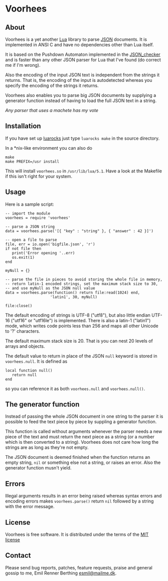 Voorhees
======


About
-----

Voorhees is a yet another [Lua][1] library to parse [JSON][2] documents.
It is implemented in ANSI C and have no dependencies other than Lua itself.

It is based on the Pushdown Automaton implemented in the [JSON_checker][3]
and is faster than any other JSON parser for Lua that I've found
(do correct me if I'm wrong).

Also the encoding of the input JSON text is independent from the strings
it returns. That is, the encoding of the input is autodetected
whereas you specify the encoding of the strings it returns.

Voorhees also enables you to parse big JSON documents by supplying a
generator function instead of having to load the full JSON text in a string.

*Any parser that uses a machete has my vote*

[1]: http://www.lua.org
[2]: http://www.json.org
[3]: http://www.json.org/JSON_checker/


Installation
------------

If you have set up [luarocks][4] just type `luarocks make` in the source
directory.

In a *nix-like environment you can also do

    make
    make PREFIX=/usr install

This will install `voorhees.so` in `/usr/lib/lua/5.1`.
Have a look at the Makefile if this isn't right for your system.

[4]: http://www.luarocks.org


Usage
-----

Here is a sample script:

    -- import the module
    voorhees = require 'voorhees'

    -- parse a JSON string
    data = voorhees.parse('[{ "key" : "string" }, { "answer" : 42 }]')

    -- open a file to parse
    file, err = io.open('bigfile.json', 'r')
    if not file then
       print('Error opening '..err)
       os.exit(1)
    end

    myNull = {}

    -- parse the file in pieces to avoid storing the whole file in memory,
    -- return latin-1 encoded strings, set the maximum stack size to 30,
    -- and use myNull as the JSON null value
    data = voorhees.parse(function() return file:read(1024) end,
                        'latin1', 30, myNull)

    file:close()

The default encoding of strings is UTF-8 ("utf8"), but also
little endian UTF-16 ("utf16" or "utf16le") is implemented.
There is also a latin-1 ("latin1") mode, which writes code points
less than 256 and maps all other Unicode to '?' characters.

The default maximum stack size is 20. That is you can nest
20 levels of arrays and objects.

The default value to return in place of the JSON `null` keyword is
stored in `voorhees.null`. It is defined as

    local function null()
       return null
    end

so you can reference it as both `voorhees.null` and `voorhees.null()`.


The generator function
----------------------

Instead of passing the whole JSON document in one string to the parser
it is possible to feed the text piece by piece by suppling a generator
function.

This function is called without arguments whenever the parser needs
a new piece of the text and must return the next piece as a string
(or a number which is then converted to a string).
Voorhees does not care how long the strings are as long as they're not empty.

The JSON document is deemed finished when the function returns an
empty string, `nil` or something else not a string, or raises an error.
Also the generator function musn't yield.


Errors
------

Illegal arguments results in an error being raised whereas
syntax errors and encoding errors makes `voorhees.parse()` return
`nil` followed by a string with the error message.


License
-------

Voorhees is free software. It is distributed under the terms of the
[MIT license][5]

[5]: http://www.opensource.org/licenses/mit-license.php


Contact
-------

Please send bug reports, patches, feature requests, praise and general gossip
to me, Emil Renner Berthing <esmil@mailme.dk>.

